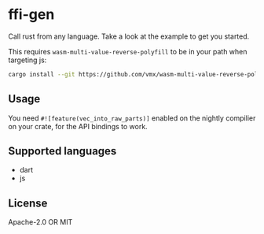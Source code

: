 # ffi-gen

Call rust from any language. Take a look at the example to get you started.

This requires `wasm-multi-value-reverse-polyfill` to be in your path when targeting js:

```sh
cargo install --git https://github.com/vmx/wasm-multi-value-reverse-polyfill --locked
```

## Usage

You need `#![feature(vec_into_raw_parts)]` enabled on the nightly compilier on your crate, for the API bindings to work.

## Supported languages

- dart
- js

## License
Apache-2.0 OR MIT
